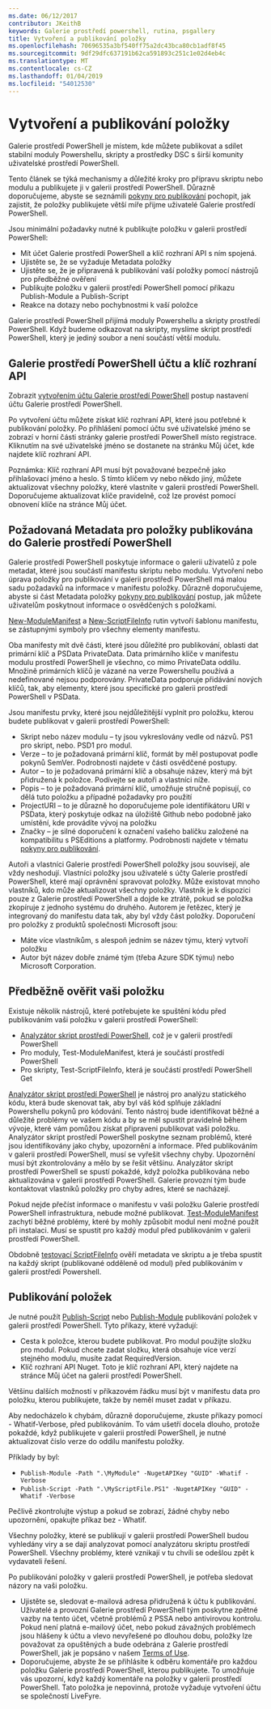 ```yaml
---
ms.date: 06/12/2017
contributor: JKeithB
keywords: Galerie prostředí powershell, rutina, psgallery
title: Vytvoření a publikování položky
ms.openlocfilehash: 70696535a3bf540ff75a2dc43bca80cb1adf8f45
ms.sourcegitcommit: 9df29dfc637191b62ca591893c251c1e02d4eb4c
ms.translationtype: MT
ms.contentlocale: cs-CZ
ms.lasthandoff: 01/04/2019
ms.locfileid: "54012530"
---
```

# <a name="creating-and-publishing-an-item"></a>Vytvoření a publikování položky

Galerie prostředí PowerShell je místem, kde můžete publikovat a sdílet stabilní moduly Powershellu, skripty a prostředky DSC s širší komunity uživatelské prostředí PowerShell.

Tento článek se týká mechanismy a důležité kroky pro přípravu skriptu nebo modulu a publikujete ji v galerii prostředí PowerShell. Důrazně doporučujeme, abyste se seznámili [pokyny pro publikování](../../concepts/publishing-guidelines.md) pochopit, jak zajistit, že položky publikujete větší míře přijme uživatelé Galerie prostředí PowerShell.

Jsou minimální požadavky nutné k publikujte položku v galerii prostředí PowerShell:

- Mít účet Galerie prostředí PowerShell a klíč rozhraní API s ním spojená.
- Ujistěte se, že se vyžaduje Metadata položky
- Ujistěte se, že je připravená k publikování vaší položky pomocí nástrojů pro předběžné ověření
- Publikujte položku v galerii prostředí PowerShell pomocí příkazu Publish-Module a Publish-Script
- Reakce na dotazy nebo pochybnostmi k vaší položce

Galerie prostředí PowerShell přijímá moduly Powershellu a skripty prostředí PowerShell. Když budeme odkazovat na skripty, myslíme skript prostředí PowerShell, který je jediný soubor a není součástí větší modulu.

## <a name="powershell-gallery-account-and-api-key"></a>Galerie prostředí PowerShell účtu a klíč rozhraní API

Zobrazit [vytvořením účtu Galerie prostředí PowerShell](/powershell/gallery/how-to/publishing-packages/creating-an-account) postup nastavení účtu Galerie prostředí PowerShell.

Po vytvoření účtu můžete získat klíč rozhraní API, které jsou potřebné k publikování položky. Po přihlášení pomocí účtu své uživatelské jméno se zobrazí v horní části stránky galerie prostředí PowerShell místo registrace. Kliknutím na své uživatelské jméno se dostanete na stránku Můj účet, kde najdete klíč rozhraní API.

Poznámka: Klíč rozhraní API musí být považované bezpečně jako přihlašovací jméno a heslo.
S tímto klíčem vy nebo někdo jiný, můžete aktualizovat všechny položky, které vlastníte v galerii prostředí PowerShell.
Doporučujeme aktualizovat klíče pravidelně, což lze provést pomocí obnovení klíče na stránce Můj účet.

## <a name="required-metadata-for-items-published-to-the-powershell-gallery"></a>Požadovaná Metadata pro položky publikována do Galerie prostředí PowerShell

Galerie prostředí PowerShell poskytuje informace o galerii uživatelů z pole metadat, které jsou součástí manifestu skriptu nebo modulu. Vytvoření nebo úprava položky pro publikování v galerii prostředí PowerShell má malou sadu požadavků na informace v manifestu položky.
Důrazně doporučujeme, abyste si část Metadata položky [pokyny pro publikování](../../concepts/publishing-guidelines.md) postup, jak můžete uživatelům poskytnout informace o osvědčených s položkami.

[New-ModuleManifest](/powershell/module/microsoft.powershell.core/new-modulemanifest) a [New-ScriptFileInfo](/powershell/module/PowerShellGet/New-ScriptFileInfo) rutin vytvoří šablonu manifestu, se zástupnými symboly pro všechny elementy manifestu.

Oba manifesty mít dvě části, které jsou důležité pro publikování, oblasti dat primární klíč a PSData PrivateData. Data primárního klíče v manifestu modulu prostředí PowerShell je všechno, co mimo PrivateData oddílu. Množině primárních klíčů je vázané na verze Powershellu používá a nedefinované nejsou podporovány. PrivateData podporuje přidávání nových klíčů, tak, aby elementy, které jsou specifické pro galerii prostředí PowerShell v PSData.


Jsou manifestu prvky, které jsou nejdůležitější vyplnit pro položku, kterou budete publikovat v galerii prostředí PowerShell:

- Skript nebo název modulu – ty jsou vykreslovány vedle od názvů. PS1 pro skript, nebo. PSD1 pro modul.
- Verze – to je požadovaná primární klíč, formát by měl postupovat podle pokynů SemVer. Podrobnosti najdete v části osvědčené postupy.
- Autor – to je požadovaná primární klíč a obsahuje název, který má být přidružená k položce.
Podívejte se autoři a vlastníci níže.
- Popis – to je požadovaná primární klíč, umožňuje stručně popisují, co dělá tuto položku a případné požadavky pro použití
- ProjectURI – to je důrazně ho doporučujeme pole identifikátoru URI v PSData, který poskytuje odkaz na úložiště Github nebo podobně jako umístění, kde provádíte vývoj na položku
- Značky – je silné doporučení k označení vašeho balíčku založené na kompatibilitu s PSEditions a platformy. Podrobnosti najdete v tématu [pokyny pro publikování](../../concepts/publishing-guidelines.md#tag-your-package-with-the-compatible-pseditions-and-platforms).

Autoři a vlastníci Galerie prostředí PowerShell položky jsou souvisejí, ale vždy neshodují. Vlastníci položky jsou uživatelé s účty Galerie prostředí PowerShell, které mají oprávnění spravovat položky. Může existovat mnoho vlastníků, kdo může aktualizovat všechny položky. Vlastník je k dispozici pouze z Galerie prostředí PowerShell a dojde ke ztrátě, pokud se položka zkopíruje z jednoho systému do druhého. Autorem je řetězec, který je integrovaný do manifestu data tak, aby byl vždy část položky. Doporučení pro položky z produktů společnosti Microsoft jsou:

- Máte více vlastníkům, s alespoň jedním se název týmu, který vytvoří položku
- Autor být název dobře známé tým (třeba Azure SDK týmu) nebo Microsoft Corporation.


## <a name="pre-validate-your-item"></a>Předběžně ověřit vaši položku

Existuje několik nástrojů, které potřebujete ke spuštění kódu před publikováním vaši položku v galerii prostředí PowerShell:

- [Analyzátor skript prostředí PowerShell](https://www.powershellgallery.com/packages/PSScriptAnalyzer/), což je v galerii prostředí PowerShell
- Pro moduly, Test-ModuleManifest, která je součástí prostředí PowerShell
- Pro skripty, Test-ScriptFileInfo, která je součástí prostředí PowerShell Get

[Analyzátor skript prostředí PowerShell](https://www.powershellgallery.com/packages/PSScriptAnalyzer/) je nástroj pro analýzu statického kódu, která bude skenovat tak, aby byl váš kód splňuje základní Powershellu pokynů pro kódování. Tento nástroj bude identifikovat běžné a důležité problémy ve vašem kódu a by se měl spustit pravidelně během vývoje, které vám pomůžou získat připraveni publikovat vaši položku. Analyzátor skript prostředí PowerShell poskytne seznam problémů, které jsou identifikovány jako chyby, upozornění a informace. Před publikováním v galerii prostředí PowerShell, musí se vyřešit všechny chyby. Upozornění musí být zkontrolovány a mělo by se řešit většinu. Analyzátor skript prostředí PowerShell se spustí pokaždé, když položka publikována nebo aktualizována v galerii prostředí PowerShell. Galerie provozní tým bude kontaktovat vlastníků položky pro chyby adres, které se nacházejí.

Pokud nejde přečíst informace o manifestu v vaši položku Galerie prostředí PowerShell infrastruktura, nebude možné publikovat.
[Test-ModuleManifest](/powershell/module/microsoft.powershell.core/test-modulemanifest) zachytí běžné problémy, které by mohly způsobit modul není možné použít při instalaci. Musí se spustit pro každý modul před publikováním v galerii prostředí PowerShell.

Obdobně [testovací ScriptFileInfo](/powershell/module/PowerShellGet/test-scriptfileinfo) ověří metadata ve skriptu a je třeba spustit na každý skript (publikované odděleně od modul) před publikováním v galerii prostředí Powershell.


## <a name="publishing-items"></a>Publikování položek

Je nutné použít [Publish-Script](/powershell/module/PowerShellGet/publish-script) nebo [Publish-Module](/powershell/module/PowerShellGet/publish-module) publikování položek v galerii prostředí PowerShell. Tyto příkazy, které vyžadují:

- Cesta k položce, kterou budete publikovat. Pro modul použijte složku pro modul. Pokud chcete zadat složku, která obsahuje více verzí stejného modulu, musíte zadat RequiredVersion.
- Klíč rozhraní API Nuget. Toto je klíč rozhraní API, který najdete na stránce Můj účet na galerii prostředí PowerShell.

Většinu dalších možností v příkazovém řádku musí být v manifestu data pro položku, kterou publikujete, takže by neměl muset zadat v příkazu.

Aby nedocházelo k chybám, důrazně doporučujeme, zkuste příkazy pomocí - Whatif-Verbose, před publikováním. To vám ušetří docela dlouho, protože pokaždé, když publikujete v galerii prostředí PowerShell, je nutné aktualizovat číslo verze do oddílu manifestu položky.

Příklady by byl:

* `Publish-Module -Path ".\MyModule" -NugetAPIKey "GUID" -Whatif -Verbose`
* `Publish-Script -Path ".\MyScriptFile.PS1" -NugetAPIKey "GUID" -Whatif -Verbose`

Pečlivě zkontrolujte výstup a pokud se zobrazí, žádné chyby nebo upozornění, opakujte příkaz bez - Whatif.

Všechny položky, které se publikují v galerii prostředí PowerShell budou vyhledány viry a se dají analyzovat pomocí analyzátoru skriptu prostředí PowerShell. Všechny problémy, které vznikají v tu chvíli se odešlou zpět k vydavateli řešení.

Po publikování položky v galerii prostředí PowerShell, je potřeba sledovat názory na vaši položku.

- Ujistěte se, sledovat e-mailová adresa přidružená k účtu k publikování. Uživatelé a provozní Galerie prostředí PowerShell tým poskytne zpětné vazby na tento účet, včetně problémů z PSSA nebo antivirovou kontrolu. Pokud není platná e-mailový účet, nebo pokud závažných problémech jsou hlášeny k účtu a vlevo nevyřešené po dlouhou dobu, položky lze považovat za opuštěných a bude odebrána z Galerie prostředí PowerShell, jak je popsáno v našem [Terms of Use](https://www.powershellgallery.com/policies/Terms).
- Doporučujeme, abyste že se přihlásíte k odběru komentáře pro každou položku Galerie prostředí PowerShell, kterou publikujete. To umožňuje vás upozorní, když každý komentáře na položky v galerii prostředí PowerShell. Tato položka je nepovinná, protože vyžaduje vytvoření účtu se společností LiveFyre.
